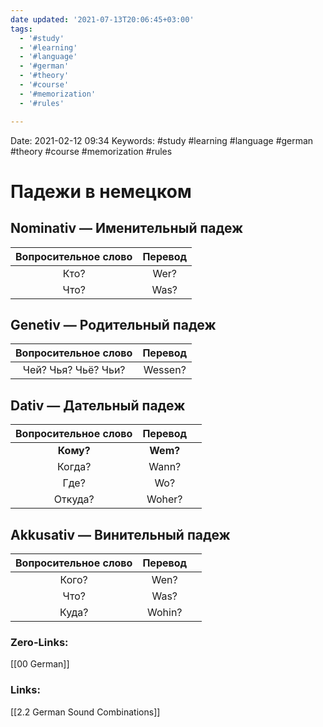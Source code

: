 ```yaml
---
date updated: '2021-07-13T20:06:45+03:00'
tags:
  - '#study'
  - '#learning'
  - '#language'
  - '#german'
  - '#theory'
  - '#course'
  - '#memorization'
  - '#rules'

---
```


Date: 2021-02-12 09:34
Keywords: #study #learning #language #german #theory #course #memorization #rules

# Падежи в немецком

## Nominativ — Именительный падеж

| Вопросительное слово | Перевод |
| :------------------: | :-----: |
|         Кто?         |   Wer?  |
|         Что?         |   Was?  |

## Genetiv — Родительный падеж

| Вопросительное слово | Перевод |
| :------------------: | :-----: |
|  Чей? Чья? Чьё? Чьи? | Wessen? |

## Dativ — Дательный падеж

| Вопросительное слово |  Перевод |   |
| :------------------: | :------: | - |
|       **Кому?**      | **Wem?** |   |
|        Когда?        |   Wann?  |   |
|         Где?         |    Wo?   |   |
|        Откуда?       |  Woher?  |   |

## Akkusativ — Винительный падеж

| Вопросительное слово | Перевод |   |
| :------------------: | :-----: | - |
|         Кого?        |   Wen?  |   |
|         Что?         |   Was?  |   |
|         Куда?        |  Wohin? |   |

### Zero-Links:

[[00 German]]

### Links:

[[2.2 German Sound Combinations]]
